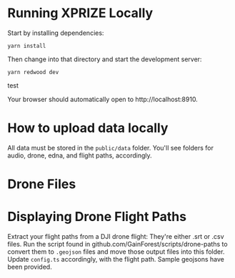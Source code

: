 # Running XPRIZE Locally

Start by installing dependencies:

```
yarn install
```

Then change into that directory and start the development server:

```
yarn redwood dev
```
test




Your browser should automatically open to http://localhost:8910.

# How to upload data locally

All data must be stored in the `public/data` folder. You'll see folders for audio, drone, edna, and flight paths, accordingly.

# Drone Files

# Displaying Drone Flight Paths

Extract your flight paths from a DJI drone flight: They're either .srt or .csv files. Run the script found in github.com/GainForest/scripts/drone-paths to convert them to `.geojson` files and move those output files into this folder. Update `config.ts` accordingly, with the flight path. Sample geojsons have been provided.
